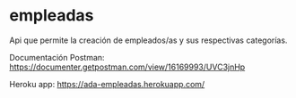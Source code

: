 # empleadas

Api que permite la creación de empleados/as y sus respectivas categorías.

Documentación Postman: https://documenter.getpostman.com/view/16169993/UVC3jnHp 

Heroku app: https://ada-empleadas.herokuapp.com/
